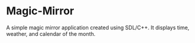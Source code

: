 # Magic-Mirror

A simple magic mirror application created using SDL/C++. It displays time, weather, and calendar of the month.
